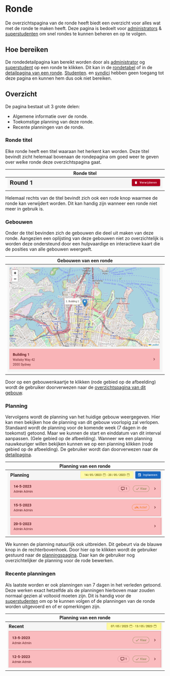 # Ronde
De overzichtspagina van de ronde heeft biedt een overzicht voor alles wat met de ronde te maken heeft. 
Deze pagina is bedoelt voor [administrators](../../users/admin.md) & [superstudenten](../../users/superstudent.md) om snel rondes te kunnen beheren en op te volgen.

## Hoe bereiken
De rondedetailpagina kan bereikt worden door als [administrator](../../users/admin.md) og [superstudent](../../users/superstudent.md) op een ronde te klikken. 
Dit kan in de [rondetabel](../administration/rondes.md) of in de [detailpagina van een ronde](rondedetail.md).
[Studenten](../../users/student.md). en [syndici](../../users/syndicus.md) hebben geen toegang tot deze pagina en kunnen hem dus ook niet bereiken.

## Overzicht
De pagina bestaat uit 3 grote delen:

- Algemene informatie over de ronde.
- Toekomstige planning van deze ronde.
- Recente planningen van de ronde.

### Ronde titel
Elke ronde heeft een titel waaraan het herkent kan worden. Deze titel bevindt zicht helemaal bovenaan de rondepagina om goed weer te geven over welke ronde deze overzichtspagina gaat.
 
|               Ronde titel                 |
|:-----------------------------------------:|
| ![](../../assets/roundoverview_title.png) |

Helemaal rechts van de titel bevindt zich ook een rode knop waarmee de ronde kan verwijdert worden. Dit kan handig zijn wanneer een ronde niet meer in gebruik is.

### Gebouwen
Onder de titel bevinden zich de gebouwen die deel uit maken van deze ronde.
Aangezien een oplijsting van deze gebouwen niet zo overzichtelijk is worden deze ondersteund door een hulpvaardige en interactieve kaart die de posities van alle gebouwen weergeeft.

|             Gebouwen van een ronde            |
|:---------------------------------------------:|
| ![](../../assets/roundoverview_buildings.png) |

Door op een gebouwenkaartje te klikken (rode gebied op de afbeelding) wordt de gebruiker doorverwezen naar de [overzichtspagina van dit gebouw](../building/gebouw_overzicht.md).

### Planning
Vervolgens wordt de planning van het huidige gebouw weergegeven. Hier kan men bekijken hoe de planning van dit gebouw voorlopig zal verlopen. 
Standaard wordt de planning voor de komende week (7 dagen in de toekomst) getoond. Maar we kunnen de start en einddatum van dit interval aanpassen. (Gele gebied op de afbeelding).
Wanneer we een planning nauwkeuriger willen bekijken kunnen we op een planning klikken (rode gebied op de afbeelding). De gebruiker wordt dan doorverwezen naar de [detailpagina](rondedetail.md).

|             Planning van een ronde           |
|:--------------------------------------------:|
| ![](../../assets/roundoverview_planning.png) |

We kunnen de planning natuurlijk ook uitbreiden. Dit gebeurt via de blauwe knop in de rechterbovenhoek. Door hier op te klikken wordt de gebruiker gestuurd naar de [planningspagina](ronde_inplannen.md). Daar kan de gebruiker nog overzichtelijker de planning voor de rode bewerken.

### Recente planningen
Als laatste worden er ook planningen van 7 dagen in het verleden getoond. Deze werken exact hetzelfde als de planningen hierboven maar zouden normaal gezien al voltooid moeten zijn. Dit is handig voor de [superstudenten](../../users/superstudent.md) om op te kunnen volgen of de planningen van de ronde worden uitgevoerd en of er opmerkingen zijn.

|             Planning van een ronde           |
|:--------------------------------------------:|
| ![](../../assets/roundoverview_recent.png) |
